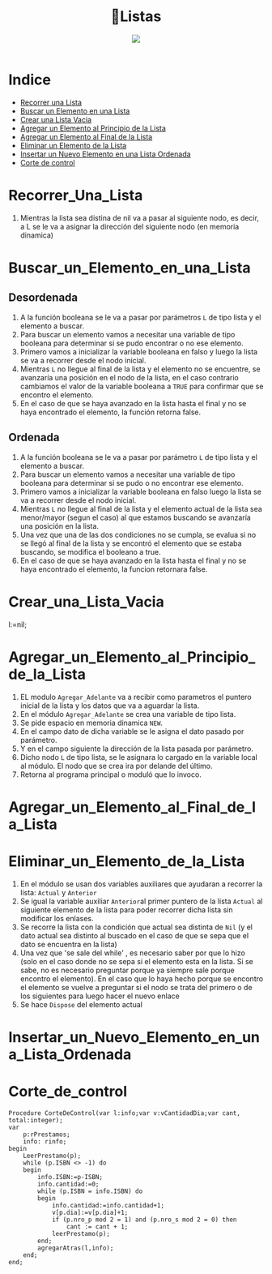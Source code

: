 <h1 align="center">🧾Listas </h1>
<div align="center">
<img src="https://media.giphy.com/media/bt0dOM6pZjSY8/giphy.gif"/>
 </div>
<br>

Indice
=================

   * [Recorrer una Lista](#recorrer_una_lista)
   * [Buscar un Elemento en una Lista](#buscar_un_elemento_en_una_lista)
   * [Crear una Lista Vacia](#crear_una_lista_vacia)
   * [Agregar un Elemento al Principio de la Lista](#agregar_un_elemento_al_principio_de_la_lista)
   * [Agregar un Elemento al Final de la Lista](#agregar_un_elemento_al_final_de_la_lista)
   * [Eliminar un Elemento de la Lista](#eliminar_un_elemento_de_la_lista)
   * [Insertar un Nuevo Elemento en una Lista Ordenada](#insertar_un_nuevo_elemento_en_una_lista_ordenada)
   * [Corte de control](#Corte_de_Control)

Recorrer_Una_Lista
==================
1. Mientras la lista sea distina de nil va a pasar al siguiente nodo, es decir, a L se le va a asignar la dirección del siguiente nodo (en memoria dinamica)

Buscar_un_Elemento_en_una_Lista
===============================
Desordenada
-----------
1. A la función booleana se le va a pasar por parámetros ```L``` de tipo lista y el elemento a buscar.
2. Para buscar un elemento vamos a necesitar una variable de tipo booleana para determinar si se pudo encontrar o no ese elemento.
3. Primero vamos a inicializar la variable booleana en falso y luego la lista se va a recorrer desde el nodo inicial.
4. Mientras ```L``` no llegue al final de la lista y el elemento no se encuentre, se avanzaría una posición en el nodo de la lista, en el caso contrario cambiamos el valor de la variable booleana a ```TRUE``` para confirmar que se encontro el elemento.
5. En el caso de que se haya avanzado en la lista hasta el final y no se haya encontrado el elemento, la función retorna false.

Ordenada
--------
1. A la función booleana se le va a pasar por parámetro ```L``` de tipo lista y el elemento a buscar.
2. Para buscar un elemento vamos a necesitar una variable de tipo booleana para determinar si se pudo o no encontrar ese elemento.
3. Primero vamos a inicializar la variable booleana en falso luego la lista se va a recorrer desde el nodo inicial.
4. Mientras ```L``` no llegue al final de la lista y el elemento actual de la lista sea menor/mayor (segun el caso) al que estamos buscando se avanzaría una posición en la lista.
5. Una vez que una de las dos condiciones no se cumpla, se evalua si no se llegó al final de la lista y se encontró el elemento que se estaba buscando, se modifica el booleano a true.
6. En el caso de que se haya avanzado en la lista hasta el final y no se haya encontrado el elemento, la funcion retornara false.


Crear_una_Lista_Vacia
=====================
l:=nil;

Agregar_un_Elemento_al_Principio_de_la_Lista
============================================
1. EL modulo ```Agregar_Adelante``` va a recibir como parametros el puntero inicial de la lista y los datos que va a aguardar la lista.
2. En el módulo ```Agregar_Adelante``` se crea una variable de tipo lista.
3. Se pide espacio en memoria dinamica ```NEW```.
4. En el campo dato de dicha variable se le asigna el dato pasado por parámetro.
5. Y en el campo siguiente la dirección de la lista pasada por parámetro.
6. Dicho nodo ```L``` de tipo lista, se le asignara lo cargado en la variable local al módulo. El nodo que se crea ira por delande del último.
7. Retorna al programa principal o moduló que lo invoco.

Agregar_un_Elemento_al_Final_de_la_Lista
========================================

Eliminar_un_Elemento_de_la_Lista
================================
1. En el módulo se usan dos variables auxiliares que ayudaran a recorrer la lista: ```Actual``` y ```Anterior```
2. Se igual la variable auxiliar ```Anterior```al primer puntero de la lista ```Actual``` al siguiente elemento de la lista para poder recorrer dicha lista sin modificar los enlases.
3. Se recorre la lista con la condición que actual sea distinta de ```Nil``` (y el dato actual sea distinto al buscado en el caso de que se sepa que el dato se encuentra en la lista)
4. Una vez que 'se sale del while' , es necesario saber por que lo hizo (solo en el caso donde no se sepa si el elemento esta en la lista. Si se sabe, no es necesario preguntar porque ya siempre sale porque encontro el elemento). En el caso que lo haya hecho porque se encontro el elemento se vuelve a preguntar si el nodo se trata del primero o de los siguientes para luego hacer el nuevo enlace
5. Se hace ```Dispose``` del elemento actual

Insertar_un_Nuevo_Elemento_en_una_Lista_Ordenada
================================================

Corte_de_control
================
```Pas
Procedure CorteDeControl(var l:info;var v:vCantidadDia;var cant, total:integer);
var
    p:rPrestamos;
    info: rinfo;
begin
    LeerPrestamo(p);
    while (p.ISBN <> -1) do
    begin
        info.ISBN:=p-ISBN;
        info.cantidad:=0;
        while (p.ISBN = info.ISBN) do
        begin
            info.cantidad:=info.cantidad+1;
            v[p.dia]:=v[p.dia]+1;
            if (p.nro_p mod 2 = 1) and (p.nro_s mod 2 = 0) then
                cant := cant + 1;
            leerPrestamo(p);
        end;
        agregarAtras(l,info);
    end;
end;
```
